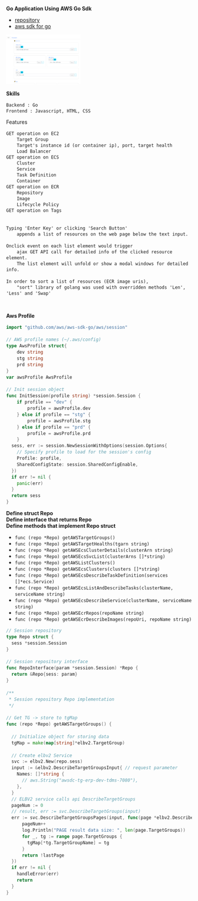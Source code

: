 **Go Application Using AWS Go Sdk**
- [repository](https://github.com/jnuho/goproject)
- [aws sdk for go](https://aws.amazon.com/sdk-for-go/)

<div>
<img src="assets/images/Animation.gif" height="40%" width="40%" alt="go sdk app">
</div>

**Skills**
```
Backend : Go
Frontend : Javascript, HTML, CSS
```

Features
```
GET operation on EC2
	Target Group
	Target's instance id (or container ip), port, target health
	Load Balancer
GET operation on ECS
	Cluster
	Service
	Task Definition
	Container
GET operation on ECR
	Repository
	Image
	Lifecycle Policy
GET operation on Tags


Typing 'Enter Key' or clicking 'Search Button'
	appends a list of resources on the web page below the text input.

Onclick event on each list element would trigger
	ajax GET API call for detailed info of the clicked resource element.
	The list element will unfold or show a modal windows for detailed info.

In order to sort a list of resources (ECR image uris),
	"sort" library of golang was used with overridden methods 'Len', 'Less' and 'Swap'
```

<br>

**Aws Profile**
```go
import "github.com/aws/aws-sdk-go/aws/session"

// AWS profile names (~/.aws/config)
type AwsProfile struct{
	dev string
	stg string
	prd string
}
var awsProfile AwsProfile

// Init session object
func InitSession(profile string) *session.Session {
	if profile == "dev" {
		profile = awsProfile.dev
	} else if profile == "stg" {
		profile = awsProfile.stg
	} else if profile == "prd" {
		profile = awsProfile.prd
	}
  sess, err := session.NewSessionWithOptions(session.Options{
    // Specify profile to load for the session's config
    Profile: profile,
    SharedConfigState: session.SharedConfigEnable,
  })
  if err != nil {
    panic(err)
  }
  return sess
}
```

**Define struct Repo**<br>
**Define interface that returns Repo**<br>
**Define methods that implement Repo struct**<br>

- `func (repo *Repo) getAWSTargetGroups()`
- `func (repo *Repo) getAWSTargetHealths(tgarn string)`
- `func (repo *Repo) getAWSEcsClusterDetails(clusterArn string)`
- `func (repo *Repo) getAWSEcsSvcList(clusterArns []*string)`
- `func (repo *Repo) getAWSListClusters()`
- `func (repo *Repo) getAWSEcsClusters(clusters []*string)`
- `func (repo *Repo) getAWSEcsDescribeTaskDefinition(services []*ecs.Service)`
- `func (repo *Repo) getAWSEcsListAndDescribeTasks(clusterName, serviceName string)`
- `func (repo *Repo) getAWSEcsDescribeService(clusterName, serviceName string)`
- `func (repo *Repo) getAWSEcrRepos(repoName string)`
- `func (repo *Repo) getAWSEcrDescribeImages(repoUri, repoName string)`
  

```go
// Session repository
type Repo struct {
  sess *session.Session
}

// Session repository interface
func RepoInterface(param *session.Session) *Repo {
  return &Repo{sess: param}
}

/**
 * Session repository Repo implementation
 */

// Get TG -> store to tgMap
func (repo *Repo) getAWSTargetGroups() {

  // Initialize object for storing data
  tgMap = make(map[string]*elbv2.TargetGroup)

  // Create elbv2 Service
  svc := elbv2.New(repo.sess)
  input := &elbv2.DescribeTargetGroupsInput{ // request parameter
    Names: []*string {
      // aws.String("awsdc-tg-erp-dev-tdms-7080"),
    },
  }
  // ELBV2 service calls api DescribeTargetGroups
  pageNum := 0
  // result, err := svc.DescribeTargetGroups(input)
  err := svc.DescribeTargetGroupsPages(input, func(page *elbv2.DescribeTargetGroupsOutput, lastPage bool) bool {
      pageNum++
      log.Println("PAGE result data size: ", len(page.TargetGroups))
      for _, tg := range page.TargetGroups {
        tgMap[*tg.TargetGroupName] = tg
      }
      return !lastPage
  })
  if err != nil {
    handleError(err)
    return
  }
}
```

